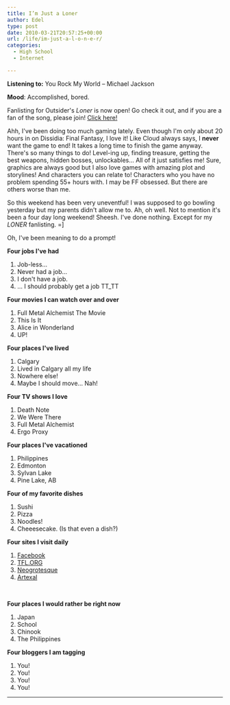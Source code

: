 ```yaml
---
title: I’m Just a Loner
author: Edel
type: post
date: 2010-03-21T20:57:25+00:00
url: /life/im-just-a-l-o-n-e-r/
categories:
  - High School
  - Internet

---
```

**Listening to:** You Rock My World &#8211; Michael Jackson
  
**Mood**: Accomplished, bored.

Fanlisting for Outsider's _Loner_ is now open! Go check it out, and if you are a fan of the song, please join! [Click here!][1]

Ahh, I've been doing too much gaming lately. Even though I'm only about 20 hours in on Dissidia: Final Fantasy, I love it! Like Cloud always says, I **never** want the game to end! It takes a long time to finish the game anyway. There's so many things to do! Level-ing up, finding treasure, getting the best weapons, hidden bosses, unlockables&#8230; All of it just satisfies me! Sure, graphics are always good but I also love games with amazing plot and storylines! And characters you can relate to! Characters who you have no problem spending 55+ hours with. I may be FF obsessed. But there are others worse than me.

So this weekend has been very uneventful! I was supposed to go bowling yesterday but my parents didn't allow me to. Ah, oh well. Not to mention it's been a four day long weekend! Sheesh. I've done nothing. Except for my _LONER_ fanlisting. =]

Oh, I've been meaning to do a prompt!

**Four jobs I've had**

  1. Job-less&#8230;
  2. Never had a job&#8230;
  3. I don't have a job.
  4. &#8230; I should probably get a job TT_TT

**Four movies I can watch over and over**

  1. Full Metal Alchemist The Movie
  2. This Is It
  3. Alice in Wonderland
  4. UP!

**Four places I've lived**

  1. Calgary
  2. Lived in Calgary all my life
  3. Nowhere else!
  4. Maybe I should move&#8230; Nah!

**Four TV shows I love**

  1. Death Note
  2. We Were There
  3. Full Metal Alchemist
  4. Ergo Proxy

**Four places I've vacationed**

  1. Philippines
  2. Edmonton
  3. Sylvan Lake
  4. Pine Lake, AB

**Four of my favorite dishes**

  1. Sushi
  2. Pizza
  3. Noodles!
  4. Cheeesecake. (Is that even a dish?)

**Four sites I visit daily**

  1. [Facebook][2]
  2. [TFL.ORG][3]
  3. [Neogrotesque][4]
  4. [Artexal][5]

&nbsp;

**Four places I would rather be right now**

  1. Japan
  2. School
  3. Chinook
  4. The Philippines

**Four bloggers I am tagging**

  1. You!
  2. You!
  3. You!
  4. You!

 ****




 [1]: #
 [2]: http://facebook.com/
 [3]: http://thefanlistings.org
 [4]: http://www.neogrotesque.net/
 [5]: http://artexal.sayarynth.com/